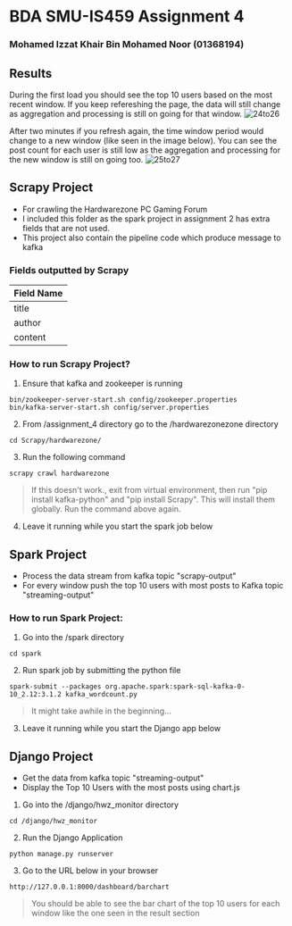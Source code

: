 # BDA SMU-IS459 Assignment 4

### Mohamed Izzat Khair Bin Mohamed Noor (01368194)

## Results
During the first load you should see the top 10 users based on the most recent window. If you keep refereshing the page, the data will still change as aggregation and processing is still on going for that window.
![24to26](https://user-images.githubusercontent.com/60332263/142249932-4f8a7c7e-bc01-48fe-bed9-587fe53ba439.png)

After two minutes if you refresh again, the time window period would change to a new window (like seen in the image below). You can see the post count for each user is still low as the aggregation and processing for the new window is still on going too.
![25to27](https://user-images.githubusercontent.com/60332263/142250367-01e6fb79-c7e7-4f0e-b406-21c7c51c5ad9.png)


## Scrapy Project

- For crawling the Hardwarezone PC Gaming Forum
- I included this folder as the spark project in assignment 2 has extra fields that are not used.
- This project also contain the pipeline code which produce message to kafka

### Fields outputted by Scrapy

| Field Name |
| ---------- |
| title      |
| author     |
| content    |

### How to run Scrapy Project?

1. Ensure that kafka and zookeeper is running

```
bin/zookeeper-server-start.sh config/zookeeper.properties
bin/kafka-server-start.sh config/server.properties
```

2. From /assignment_4 directory go to the /hardwarezonezone directory

```
cd Scrapy/hardwarezone/
```

3. Run the following command

```
scrapy crawl hardwarezone
```

> If this doesn't work., exit from virtual environment, then run "pip install kafka-python" and "pip install Scrapy". This will install them globally. Run the command above again.

4. Leave it running while you start the spark job below

## Spark Project

- Process the data stream from kafka topic "scrapy-output"
- For every window push the top 10 users with most posts to Kafka topic "streaming-output"

### How to run Spark Project:

1. Go into the /spark directory

```
cd spark
```

2. Run spark job by submitting the python file

```
spark-submit --packages org.apache.spark:spark-sql-kafka-0-10_2.12:3.1.2 kafka_wordcount.py
```

> It might take awhile in the beginning...

3. Leave it running while you start the Django app below

## Django Project
- Get the data from kafka topic "streaming-output"
- Display the Top 10 Users with the most posts using chart.js
1. Go into the /django/hwz_monitor directory
```
cd /django/hwz_monitor
```
2. Run the Django Application
```
python manage.py runserver
```
3. Go to the URL below in your browser
```
http://127.0.0.1:8000/dashboard/barchart
```
> You should be able to see the bar chart of the top 10 users for each window like the one seen in the result section
